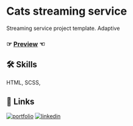 # Cats streaming service

Streaming service project template. Adaptive
### ☞ [Preview](https://andrew-demchenk0.github.io/project-4-streaming-service/) ☜

## 🛠 Skills
HTML, SCSS,

## 🔗 Links

[![portfolio](https://img.shields.io/badge/my_portfolio-000?style=for-the-badge&logo=ko-fi&logoColor=white)](https://andrew-demchenk0.github.io/)
[![linkedin](https://img.shields.io/badge/linkedin-0A66C2?style=for-the-badge&logo=linkedin&logoColor=white)](https://www.linkedin.com/in/andrii-demchenko-21334125a/)
